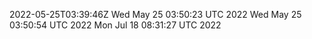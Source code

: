 2022-05-25T03:39:46Z
Wed May 25 03:50:23 UTC 2022
Wed May 25 03:50:54 UTC 2022
Mon Jul 18 08:31:27 UTC 2022
